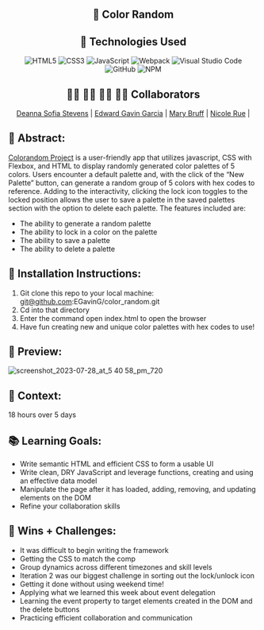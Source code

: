 <div align="center">
  
## 🎨 Color Random

## 💾 Technologies Used
![HTML5](https://img.shields.io/badge/html5-%23E34F26.svg?style=for-the-badge&logo=html5&logoColor=white)
![CSS3](https://img.shields.io/badge/css3-%231572B6.svg?style=for-the-badge&logo=css3&logoColor=white)
![JavaScript](https://img.shields.io/badge/javascript-%23323330.svg?style=for-the-badge&logo=javascript&logoColor=%23F7DF1E)
![Webpack](https://img.shields.io/badge/webpack-%238DD6F9.svg?style=for-the-badge&logo=webpack&logoColor=black)
![Visual Studio Code](https://img.shields.io/badge/Visual%20Studio%20Code-0078d7.svg?style=for-the-badge&logo=visual-studio-code&logoColor=white)
![GitHub](https://img.shields.io/badge/github-%23121011.svg?style=for-the-badge&logo=github&logoColor=white)
![NPM](https://img.shields.io/badge/NPM-%23CB3837.svg?style=for-the-badge&logo=npm&logoColor=white)

## 👩‍💻 👨‍💻 👩‍💻 👩‍💻 Collaborators
[Deanna Sofia Stevens](https://github.com/dsstevens)   | 
[Edward Gavin Garcia](https://github.com/EGavinG)   | 
[Mary Bruff](https://github.com/MaryBruff)   | 
[Nicole Rue](https://github.com/nicolerue)   | 

</div>

## 💭 Abstract:  
[Colorandom Project](https://github.com/EGavinG/color_random)  is a user-friendly app that utilizes javascript, CSS with Flexbox, and HTML to display randomly generated color palettes of 5 colors. Users encounter a default palette and, with the click of the “New Palette” button, can generate a random group of 5 colors with hex codes to reference. Adding to the interactivity, clicking the lock icon toggles to the locked position allows the user to save a palette in the saved palettes section with the option to delete each palette. The features included are:  

- The ability to generate a random palette
- The ability to lock in a color on the palette
- The ability to save a palette
- The ability to delete a palette
  
## 🔧 Installation Instructions:  
1. Git clone this repo to your local machine: git@github.com:EGavinG/color_random.git
2. Cd into that directory
3. Enter the command open index.html to open the browser
4. Have fun creating new and unique color palettes with hex codes to use!  
   
## 🎥 Preview:  
![screenshot_2023-07-28_at_5 40 58_pm_720](https://github.com/EGavinG/color_random/assets/132790719/dce37c63-87c8-435d-9de8-d71878960134)

## 📝  Context:  
18 hours over 5 days  

  
## 📚 Learning Goals:  
- Write semantic HTML and efficient CSS to form a usable UI
- Write clean, DRY JavaScript and leverage functions, creating and using an effective data model
- Manipulate the page after it has loaded, adding, removing, and updating elements on the DOM
- Refine your collaboration skills  

## 🥇 Wins + Challenges:  
- It was difficult to begin writing the framework
- Getting the CSS to match the comp
- Group dynamics across different timezones and skill levels
- Iteration 2 was our biggest challenge in sorting out the lock/unlock icon
- Getting it done without using weekend time!
- Applying what we learned this week about event delegation
- Learning the event property to target elements created in the DOM and the delete buttons
- Practicing efficient collaboration and communication
